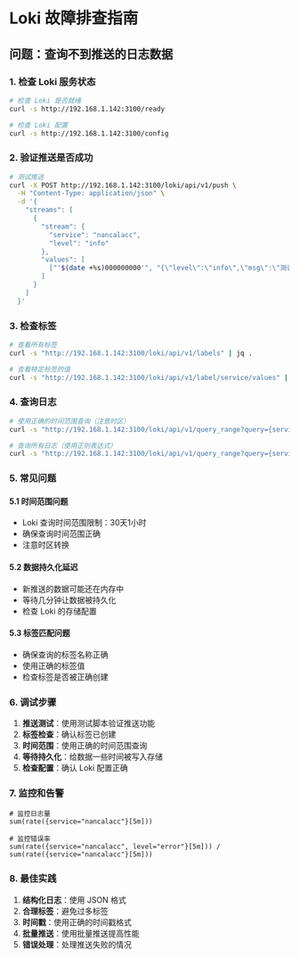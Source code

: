 # Loki 故障排查指南

## 问题：查询不到推送的日志数据

### 1. 检查 Loki 服务状态

```bash
# 检查 Loki 是否就绪
curl -s http://192.168.1.142:3100/ready

# 检查 Loki 配置
curl -s http://192.168.1.142:3100/config
```

### 2. 验证推送是否成功

```bash
# 测试推送
curl -X POST http://192.168.1.142:3100/loki/api/v1/push \
  -H "Content-Type: application/json" \
  -d '{
    "streams": [
      {
        "stream": {
          "service": "nancalacc",
          "level": "info"
        },
        "values": [
          ["'$(date +%s)000000000'", "{\"level\":\"info\",\"msg\":\"测试日志\"}"]
        ]
      }
    ]
  }'
```

### 3. 检查标签

```bash
# 查看所有标签
curl -s "http://192.168.1.142:3100/loki/api/v1/labels" | jq .

# 查看特定标签的值
curl -s "http://192.168.1.142:3100/loki/api/v1/label/service/values" | jq .
```

### 4. 查询日志

```bash
# 使用正确的时间范围查询（注意时区）
curl -s "http://192.168.1.142:3100/loki/api/v1/query_range?query={service=\"nancalacc\"}&start=2025-08-16T07:00:00Z&end=2025-08-16T08:00:00Z" | jq .

# 查询所有日志（使用正则表达式）
curl -s "http://192.168.1.142:3100/loki/api/v1/query_range?query={service=~\".+\"}&start=2025-08-16T07:00:00Z&end=2025-08-16T08:00:00Z" | jq .
```

### 5. 常见问题

#### 5.1 时间范围问题
- Loki 查询时间范围限制：30天1小时
- 确保查询时间范围正确
- 注意时区转换

#### 5.2 数据持久化延迟
- 新推送的数据可能还在内存中
- 等待几分钟让数据被持久化
- 检查 Loki 的存储配置

#### 5.3 标签匹配问题
- 确保查询的标签名称正确
- 使用正确的标签值
- 检查标签是否被正确创建

### 6. 调试步骤

1. **推送测试**：使用测试脚本验证推送功能
2. **标签检查**：确认标签已创建
3. **时间范围**：使用正确的时间范围查询
4. **等待持久化**：给数据一些时间被写入存储
5. **检查配置**：确认 Loki 配置正确

### 7. 监控和告警

```logql
# 监控日志量
sum(rate({service="nancalacc"}[5m]))

# 监控错误率
sum(rate({service="nancalacc", level="error"}[5m])) / sum(rate({service="nancalacc"}[5m]))
```

### 8. 最佳实践

1. **结构化日志**：使用 JSON 格式
2. **合理标签**：避免过多标签
3. **时间戳**：使用正确的时间戳格式
4. **批量推送**：使用批量推送提高性能
5. **错误处理**：处理推送失败的情况 